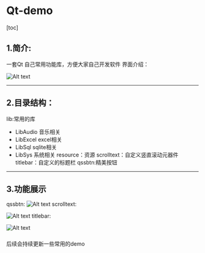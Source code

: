 # Qt-demo

[toc]

## 

## 1.简介:

一套Qt 自己常用功能库，方便大家自己开发软件
界面介绍：

 ![Alt text]([https://github.com/hiwoshixiaoyu/Qt-Demo/blob/master/instruction/main.png])



------



## 2.目录结构：

lib:常用的库

- LibAudio 音乐相关
- LibExcel excel相关
- LibSql  sqlite相关
- LibSys  系统相关
  resource：资源
  scrolltext：自定义竖直滚动元器件
  titlebar：自定义的标题栏
  qssbtn:精美按钮
------

## 3.功能展示

qssbtn:
 ![Alt text](https://github.com/hiwoshixiaoyu/Qt-Demo/blob/master/instruction/button.png) 
scrolltext:

 ![Alt text](https://github.com/hiwoshixiaoyu/Qt-Demo/blob/master/instruction/scrolltext.gif) 
titlebar:

 ![Alt text](https://github.com/hiwoshixiaoyu/Qt-Demo/blob/master/instruction/titlebar.gif) 

### 

后续会持续更新一些常用的demo
